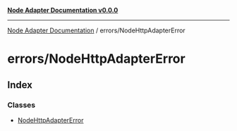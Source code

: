 [**Node Adapter Documentation v0.0.0**](../../README.md)

***

[Node Adapter Documentation](../../modules.md) / errors/NodeHttpAdapterError

# errors/NodeHttpAdapterError

## Index

### Classes

- [NodeHttpAdapterError](classes/NodeHttpAdapterError.md)

